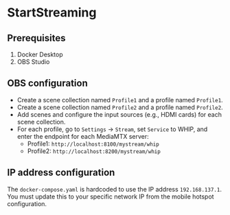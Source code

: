 # StartStreaming

## Prerequisites

1. Docker Desktop
2. OBS Studio

## OBS configuration

- Create a scene collection named `Profile1` and a profile named `Profile1`.
- Create a scene collection named `Profile2` and a profile named `Profile2`.
- Add scenes and configure the input sources (e.g., HDMI cards) for each scene collection.
- For each profile, go to `Settings` -> `Stream`, set `Service` to WHIP, and enter the endpoint for each MediaMTX server:
    - Profile1: `http://localhost:8100/mystream/whip`
    - Profile2: `http://localhost:8200/mystream/whip`

## IP address configuration

The `docker-compose.yaml` is hardcoded to use the IP address `192.168.137.1`. You must update this to your specific network IP from the mobile hotspot configuration.
